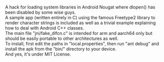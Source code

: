A hack for loading system libraries in Android Nougat where dlopen() has been disabled by some wise guys.<br>
A sample app (written entirely in C) using the famous Freetype2 library to render character strings is included
as well as a trivial example explaining how to deal with Android C++ classes.<br>
The main file "jni/fake_dlfcn.c" is intended for arm and aarch64 only but should be easily portable to other architectures as well.<br>
To install, first edit the paths in "local.properties", then run "ant debug" and install the apk from the "bin/" directory to your device.<br>
And yes, it's under MIT License.

